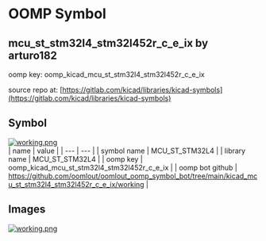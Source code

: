 # OOMP Symbol  
## mcu_st_stm32l4_stm32l452r_c_e_ix  by arturo182  
  
oomp key: oomp_kicad_mcu_st_stm32l4_stm32l452r_c_e_ix  
  
source repo at: [https://gitlab.com/kicad/libraries/kicad-symbols](https://gitlab.com/kicad/libraries/kicad-symbols)  
## Symbol  
  
[![working.png](working_600.png)](working.png)  
| name | value | 
| --- | --- | 
| symbol name | MCU_ST_STM32L4 | 
| library name | MCU_ST_STM32L4 | 
| oomp key | oomp_kicad_mcu_st_stm32l4_stm32l452r_c_e_ix | 
| oomp bot github | https://github.com/oomlout/oomlout_oomp_symbol_bot/tree/main/kicad_mcu_st_stm32l4_stm32l452r_c_e_ix/working | 
## Images  
  
[![working.png](working_140.png)](working.png)  
